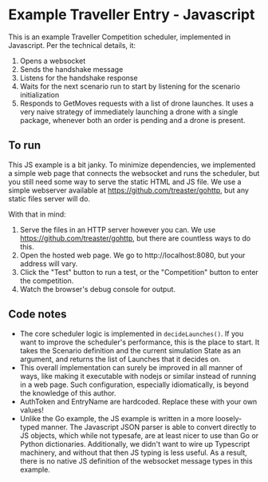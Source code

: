 # Example Traveller Entry - Javascript

This is an example Traveller Competition scheduler, implemented in Javascript. Per the technical details, it:
1. Opens a websocket
1. Sends the handshake message
1. Listens for the handshake response
1. Waits for the next scenario run to start by listening for the scenario initialization
1. Responds to GetMoves requests with a list of drone launches. It uses a very naive strategy of immediately launching a drone with a single package, whenever both an order is pending and a drone is present.

## To run

This JS example is a bit janky. To minimize dependencies, we implemented a simple web page that connects the websocket and runs the scheduler, but you still need some way to serve the static HTML and JS file. We use a simple webserver available at https://github.com/treaster/gohttp, but any static files server will do.

With that in mind:
1. Serve the files in an HTTP server however you can. We use https://github.com/treaster/gohttp, but there are countless ways to do this.
1. Open the hosted web page. We go to http://localhost:8080, but your address will vary.
1. Click the "Test" button to run a test, or the "Competition" button to enter the competition.
1. Watch the browser's debug console for output.

## Code notes
* The core scheduler logic is implemented in `decideLaunches()`. If you want to improve the scheduler's performance, this is the place to start. It takes the Scenario definition and the current simulation State as an argument, and returns the list of Launches that it decides on.
* This overall implementation can surely be improved in all manner of ways, like making it executable with nodejs or similar instead of running in a web page. Such configuration, especially idiomatically, is beyond the knowledge of this author.
* AuthToken and EntryName are hardcoded. Replace these with your own values!
* Unlike the Go example, the JS example is written in a more loosely-typed manner. The Javascript JSON parser is able to convert directly to JS objects, which while not typesafe, are at least nicer to use than Go or Python dictionaries. Additionally, we didn't want to wire up Typescript machinery, and without that then JS typing is less useful. As a result, there is no native JS definition of the websocket message types in this example.
